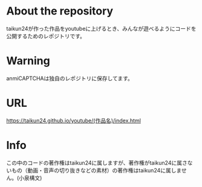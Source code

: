 # About the repository
taikun24が作った作品をyoutubeに上げるとき、みんなが遊べるようにコードを公開するためのレポジトリです。
# Warning
anmiCAPTCHAは独自のレポジトリに保存してます。
# URL
https://taikun24.github.io/youtube/(作品名)/index.html
# Info
この中のコードの著作権はtaikun24に属しますが、著作権がtaikun24に属さないもの（動画・音声の切り抜きなどの素材）の著作権はtaikun24に属しません。(小泉構文)
